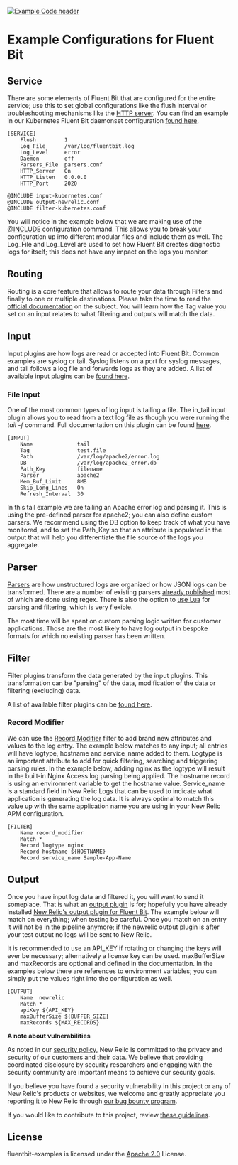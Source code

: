 [![Example Code header](https://github.com/newrelic/opensource-website/raw/master/src/images/categories/Example_Code.png)](https://opensource.newrelic.com/oss-category/#example-code) 

# Example Configurations for Fluent Bit

## Service

There are some elements of Fluent Bit that are configured for the entire service; use this to set global configurations like the flush interval or troubleshooting mechanisms like the [HTTP server]((https://docs.fluentbit.io/manual/administration/monitoring#http-server)). You can find an example in our Kubernetes Fluent Bit daemonset configuration [found here](https://github.com/newrelic/kubernetes-logging/blob/master/fluent-conf.yml).

```
[SERVICE]
    Flush         1
    Log_File      /var/log/fluentbit.log
    Log_Level     error
    Daemon        off
    Parsers_File  parsers.conf
    HTTP_Server   On
    HTTP_Listen   0.0.0.0
    HTTP_Port     2020
    
@INCLUDE input-kubernetes.conf
@INCLUDE output-newrelic.conf
@INCLUDE filter-kubernetes.conf
```

You will notice in the example below that we are making use of the [@INCLUDE](https://fluentbit.io/documentation/0.13/configuration/file.html#config_include_file) configuration command. This allows you to break your configuration up into different modular files and include them as well. The Log_File and Log_Level are used to set how Fluent Bit creates diagnostic logs for itself; this does not have any impact on the logs you monitor.

## Routing

Routing is a core feature that allows to route your data through Filters and finally to one or multiple destinations. Please take the time to read the [official documentation](https://docs.fluentbit.io/manual/concepts/data-pipeline/router) on the subject. You will learn how the Tag value you set on an input relates to what filtering and outputs will match the data.

## Input

Input plugins are how logs are read or accepted into Fluent Bit. Common examples are syslog or tail. Syslog listens on a port for syslog messages, and tail follows a log file and forwards logs as they are added. A list of available input plugins can be [found here](https://docs.fluentbit.io/manual/input).

### File Input

One of the most common types of log input is tailing a file. The in_tail input plugin allows you to read from a text log file as though you were running the _tail -f_ command. Full documentation on this plugin can be found [here](https://fluentbit.io/documentation/0.13/input/tail.html).

```
[INPUT]
    Name              tail
    Tag               test.file
    Path              /var/log/apache2/error.log
    DB                /var/log/apache2_error.db
    Path_Key          filename
    Parser            apache2
    Mem_Buf_Limit     8MB
    Skip_Long_Lines   On
    Refresh_Interval  30
```

In this tail example we are tailing an Apache error log and parsing it. This is using the pre-defined parser for apache2; you can also define custom parsers. We recommend using the DB option to keep track of what you have monitored, and to set the Path_Key so that an attribute is populated in the output that will help you differentiate the file source of the logs you aggregate.

## Parser

[Parsers](https://fluentbit.io/documentation/0.12/parser/) are how unstructured logs are organized or how JSON logs can be transformed. There are a number of existing parsers [already published](https://github.com/fluent/fluent-bit/blob/master/conf/parsers.conf) most of which are done using regex. There is also the option to [use Lua](https://fluentbit.io/documentation/0.14/filter/lua.html) for parsing and filtering, which is very flexible. 

The most time will be spent on custom parsing logic written for customer applications. Those are the most likely to have log output in bespoke formats for which no existing parser has been written.

## Filter

Filter plugins transform the data generated by the input plugins. This transformation can be "parsing" of the data, modification of the data or filtering (excluding) data. 

A list of available filter plugins can be [found here](https://docs.fluentbit.io/manual/filter).

### Record Modifier

We can use the [Record Modifier](https://fluentbit.io/documentation/0.12/filter/record_modifier.html) filter to add brand new attributes and values to the log entry. The example below matches to any input; all entries will have logtype, hostname and service_name added to them. Logtype is an important attribute to add for quick filtering, searching and triggering parsing rules. In the example below, adding nginx as the logtype will result in the built-in Nginx Access log parsing being applied. The hostname record is using an environment variable to get the hostname value. Service_name is a standard field in New Relic Logs that can be used to indicate what application is generating the log data. It is always optimal to match this value up with the same application name you are using in your New Relic APM configuration.

```
[FILTER]
    Name record_modifier
    Match *
    Record logtype nginx
    Record hostname ${HOSTNAME}
    Record service_name Sample-App-Name
```

## Output

Once you have input log data and filtered it, you will want to send it someplace. That is what an [output plugin](https://docs.fluentbit.io/manual/output) is for; hopefully you have already installed [New Relic's output plugin for Fluent Bit](https://docs.newrelic.com/docs/logs/new-relic-logs/enable-logs/enable-new-relic-logs-fluent-bit). The example below will match on everything; when testing be careful. Once you match on an entry it will not be in the pipeline anymore; if the newrelic output plugin is after your test output no logs will be sent to New Relic.

It is recommended to use an API_KEY if rotating or changing the keys will ever be necessary; alternatively a license key can be used. maxBufferSize and maxRecords are optional and defined in the documentation. In the examples below there are references to environment variables; you can simply put the values right into the configuration as well.

```
[OUTPUT]
    Name  newrelic
    Match *
    apiKey ${API_KEY}
    maxBufferSize ${BUFFER_SIZE}
    maxRecords ${MAX_RECORDS}
```

**A note about vulnerabilities**

As noted in our [security policy](../../security/policy), New Relic is committed to the privacy and security of our customers and their data. We believe that providing coordinated disclosure by security researchers and engaging with the security community are important means to achieve our security goals.

If you believe you have found a security vulnerability in this project or any of New Relic's products or websites, we welcome and greatly appreciate you reporting it to New Relic through [our bug bounty program](https://docs.newrelic.com/docs/security/security-privacy/information-security/report-security-vulnerabilities/).

If you would like to contribute to this project, review [these guidelines](https://opensource.newrelic.com/code-of-conduct/).

## License
fluentbit-examples is licensed under the [Apache 2.0](http://apache.org/licenses/LICENSE-2.0.txt) License.
